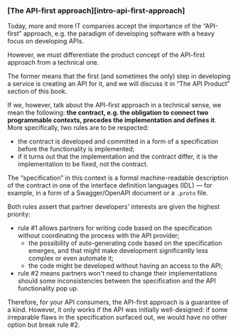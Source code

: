 ### [The API-first approach][intro-api-first-approach]

Today, more and more IT companies accept the importance of the “API-first” approach, e.g. the paradigm of developing software with a heavy focus on developing APIs.

However, we must differentiate the product concept of the API-first approach from a technical one. 

The former means that the first (and sometimes the only) step in developing a service is creating an API for it, and we will discuss it in “The API Product” section of this book.

If we, however, talk about the API-first approach in a technical sense, we mean the following: **the contract, e.g. the obligation to connect two programmable contexts, precedes the implementation and defines it**. More specifically, two rules are to be respected:
  * the contract is developed and committed in a form of a specification before the functionality is implemented;
  * if it turns out that the implementation and the contract differ, it is the implementation to be fixed, not the contract.

The “specification” in this context is a formal machine-readable description of the contract in one of the interface definition languages (IDL) — for example, in a form of a Swagger/OpenAPI document or a `.proto` file.

Both rules assert that partner developers' interests are given the highest priority:
  * rule \#1 allows partners for writing code based on the specification without coordinating the process with the API provider;
    * the possibility of auto-generating code based on the specification emerges, and that might make development significantly less complex or even automate it;
    * the code might be developed without having an access to the API;
  * rule \#2 means partners won't need to change their implementations should some inconsistencies between the specification and the API functionality pop up.

Therefore, for your API consumers, the API-first approach is a guarantee of a kind. However, it only works if the API was initially well-designed: if some irreparable flaws in the specification surfaced out, we would have no other option but break rule \#2.